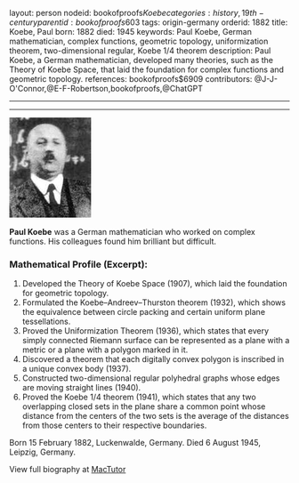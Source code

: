 layout: person
nodeid: bookofproofs$Koebe
categories: history,19th-century
parentid: bookofproofs$603
tags: origin-germany
orderid: 1882
title: Koebe, Paul
born: 1882
died: 1945
keywords: Paul Koebe, German mathematician, complex functions, geometric topology, uniformization theorem, two-dimensional regular, Koebe 1/4 theorem
description: Paul Koebe, a German mathematician, developed many theories, such as the Theory of Koebe Space, that laid the foundation for complex functions and geometric topology.
references: bookofproofs$6909
contributors: @J-J-O'Connor,@E-F-Robertson,bookofproofs,@ChatGPT

---



---

![Koebe.jpg](https://github.com/bookofproofs/bookofproofs.github.io/blob/main/_sources/_assets/images/portraits/Koebe.jpg?raw=true)

**Paul Koebe** was a German mathematician who worked on complex functions. His colleagues found him brilliant but difficult.

### Mathematical Profile (Excerpt):
1. Developed the Theory of Koebe Space (1907), which laid the foundation for geometric topology.
2. Formulated the Koebe–Andreev–Thurston theorem (1932), which shows the equivalence between circle packing and certain uniform plane tessellations.
3. Proved the Uniformization Theorem (1936), which states that every simply connected Riemann surface can be represented as a plane with a metric or a plane with a polygon marked in it.
4. Discovered a theorem that each digitally convex polygon is inscribed in a unique convex body (1937).
5. Constructed two-dimensional regular polyhedral graphs whose edges are moving straight lines (1940).
6. Proved the Koebe 1/4 theorem (1941), which states that any two overlapping closed sets in the plane share a common point whose distance from the centers of the two sets is the average of the distances from those centers to their respective boundaries.

Born 15 February 1882, Luckenwalde, Germany. Died 6 August 1945, Leipzig, Germany.

View full biography at [MacTutor](https://mathshistory.st-andrews.ac.uk/Biographies/Koebe/)
